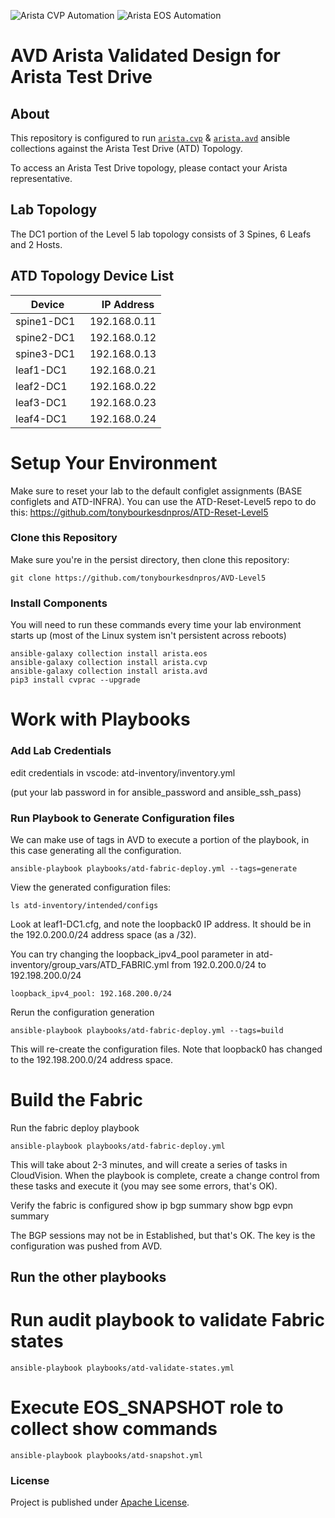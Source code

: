 ![Arista CVP Automation](https://img.shields.io/badge/Arista-CVP%20Automation-blue) ![Arista EOS Automation](https://img.shields.io/badge/Arista-EOS%20Automation-blue)

# AVD Arista Validated Design for Arista Test Drive

## About

This repository is configured to run [`arista.cvp`](https://github.com/aristanetworks/ansible-cvp) & [`arista.avd`](https://github.com/aristanetworks/ansible-avd) ansible collections against the Arista Test Drive (ATD) Topology.

To access an Arista Test Drive topology, please contact your Arista representative.

## Lab Topology

The DC1 portion of the Level 5 lab topology consists of 3 Spines, 6 Leafs and 2 Hosts.

## ATD Topology Device List

| Device | IP Address   |
| ------ | ------------ |
| spine1-DC1 |192.168.0.11 |
| spine2-DC1 |192.168.0.12 |
| spine3-DC1 |192.168.0.13 |
| leaf1-DC1  |192.168.0.21 |
| leaf2-DC1  |192.168.0.22 |
| leaf3-DC1  |192.168.0.23 |
| leaf4-DC1  |192.168.0.24 |

# Setup Your Environment

Make sure to reset your lab to the default configlet assignments (BASE configlets and ATD-INFRA). You can use the ATD-Reset-Level5 repo to do this: https://github.com/tonybourkesdnpros/ATD-Reset-Level5


### Clone this Repository
Make sure you're in the persist directory, then clone this repository:

    git clone https://github.com/tonybourkesdnpros/AVD-Level5

### Install Components
You will need to run these commands every time your lab environment starts up (most of the Linux system isn't persistent across reboots)

    ansible-galaxy collection install arista.eos
    ansible-galaxy collection install arista.cvp
    ansible-galaxy collection install arista.avd
    pip3 install cvprac --upgrade

# Work with Playbooks

### Add Lab Credentials

edit credentials in vscode: atd-inventory/inventory.yml 

(put your lab password in for ansible_password and ansible_ssh_pass)


### Run Playbook to Generate Configuration files

We can make use of tags in AVD to execute a portion of the playbook, in this case generating all the configuration. 

    ansible-playbook playbooks/atd-fabric-deploy.yml --tags=generate

View the generated configuration files: 

    ls atd-inventory/intended/configs

Look at leaf1-DC1.cfg, and note the loopback0 IP address. It should be in the 192.0.200.0/24 address space (as a /32). 

You can try changing the loopback_ipv4_pool parameter in atd-inventory/group_vars/ATD_FABRIC.yml from 192.0.200.0/24 to 192.198.200.0/24

    loopback_ipv4_pool: 192.168.200.0/24

Rerun the configuration generation

    ansible-playbook playbooks/atd-fabric-deploy.yml --tags=build

This will re-create the configuration files. Note that loopback0 has changed to the 192.198.200.0/24 address space. 

# Build the Fabric

Run the fabric deploy playbook

    ansible-playbook playbooks/atd-fabric-deploy.yml 

This will take about 2-3 minutes, and will create a series of tasks in CloudVision. When the playbook is complete, create a change control from these tasks and execute it (you may see some errors, that's OK). 

Verify the fabric is configured
    show ip bgp summary
    show bgp evpn summary

The BGP sessions may not be in Established, but that's OK. The key is the configuration was pushed from AVD. 

## Run the other playbooks

# Run audit playbook to validate Fabric states
    ansible-playbook playbooks/atd-validate-states.yml

# Execute EOS_SNAPSHOT role to collect show commands
    ansible-playbook playbooks/atd-snapshot.yml


### License

Project is published under [Apache License]().
